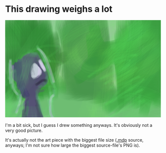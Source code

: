 # This drawing weighs a lot

![Yikes](static/media/06-yikes.png)

I'm a bit sick, but I guess I drew something anyways. It's obviously not a very
good picture.

It's actually not the art piece with the biggest file size ([.mdp][medibang]
source, anyways; I'm not sure how large the biggest source-file's PNG is).

  [medibang]: https://medibangpaint.com/